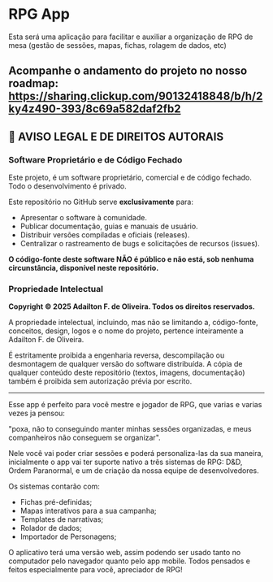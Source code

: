 # RPG App

Esta será uma aplicação para facilitar e auxiliar a organização de RPG de mesa (gestão de sessões, mapas, fichas, rolagem de dados, etc)

Acompanhe o andamento do projeto no nosso roadmap: https://sharing.clickup.com/90132418848/b/h/2ky4z490-393/8c69a582daf2fb2
---

## 📜 AVISO LEGAL E DE DIREITOS AUTORAIS

### Software Proprietário e de Código Fechado

Este projeto, é um software proprietário, comercial e de código fechado. Todo o desenvolvimento é privado.

Este repositório no GitHub serve **exclusivamente** para:
* Apresentar o software à comunidade.
* Publicar documentação, guias e manuais de usuário.
* Distribuir versões compiladas e oficiais (releases).
* Centralizar o rastreamento de bugs e solicitações de recursos (issues).

**O código-fonte deste software NÃO é público e não está, sob nenhuma circunstância, disponível neste repositório.**

### Propriedade Intelectual

**Copyright © 2025 Adailton F. de Oliveira. Todos os direitos reservados.**

A propriedade intelectual, incluindo, mas não se limitando a, código-fonte, conceitos, design, logos e o nome do projeto, pertence inteiramente a Adailton F. de Oliveira.

É estritamente proibida a engenharia reversa, descompilação ou desmontagem de qualquer versão do software distribuída. A cópia de qualquer conteúdo deste repositório (textos, imagens, documentação) também é proibida sem autorização prévia por escrito.

---

Esse app é perfeito para você mestre e jogador de RPG, que varias e varias vezes ja pensou:

 "poxa, não to conseguindo manter minhas sessões organizadas, e meus companheiros não conseguem se organizar".

Nele você vai poder criar sessões e poderá personaliza-las da sua maneira, inicialmente o app vai ter suporte nativo a três sistemas de RPG: D&D, Ordem Paranormal, e um de criação da nossa equipe de desenvolvedores.

Os sistemas contarão com:
* Fichas pré-definidas;
* Mapas interativos para a sua campanha;
* Templates de narrativas;
* Rolador de dados;
* Importador de Personagens;

O aplicativo terá uma versão web, assim podendo ser usado tanto no computador pelo navegador quanto pelo app mobile. 
Todos pensados e feitos especialmente para você, apreciador de RPG!
